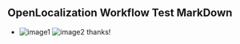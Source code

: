 ## OpenLocalization Workflow Test MarkDown
* ![image1](.\52ed8e53-4e22-4af7-b25b-7ef4e0f25e45.PNG)   ![image2](.\164d6e83-9c50-4668-ae8b-5f84ca8b9847.png) 
thanks!